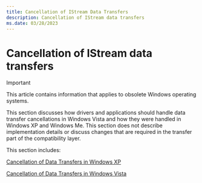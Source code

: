 ```yaml
---
title: Cancellation of IStream Data Transfers
description: Cancellation of IStream data transfers
ms.date: 03/28/2023
---
```


# Cancellation of IStream data transfers

> [!IMPORTANT]
> This article contains information that applies to obsolete Windows operating systems.

This section discusses how drivers and applications should handle data transfer cancellations in Windows Vista and how they were handled in Windows XP and Windows Me. This section does not describe implementation details or discuss changes that are required in the transfer part of the compatibility layer.

This section includes:

[Cancellation of Data Transfers in Windows XP](cancellation-of-data-transfers-in-windows-xp.md)

[Cancellation of Data Transfers in Windows Vista](cancellation-of-data-transfers-in-windows-vista.md)

